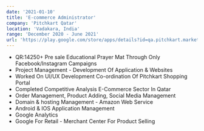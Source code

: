 ```yaml
---
date: '2021-01-10'
title: 'E-commerce Administrator'
company: 'Pitchkart Qatar'
location: 'Vadakara, India'
range: 'December 2020 - June 2021'
url: 'https://play.google.com/store/apps/details?id=qa.pitchkart.market&hl=en_IN&gl=US'
---
```


- QR:14250+ Pre sale Educational Prayer Mat Through Only Facebook/Instagram Campaigns
- Project Management - Development Of Application & Websites
- Worked On UI/UX Development Co-ordination Of Pitchkart Shopping Portal
- Completed Competitive Analysis E-Commerce Sector In Qatar
- Order Management, Product Adding, Social Media Management  
- Domain & hosting Management - Amazon Web Service
- Android & IOS Application Management
- Google Analytics
- Google For Retail - Merchant Center For Product Selling
